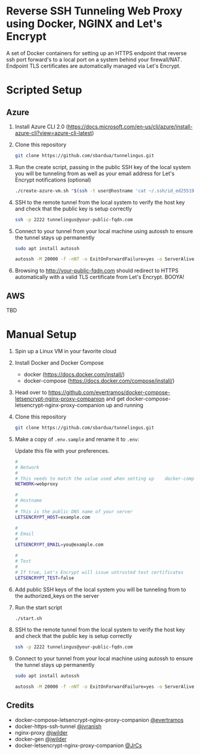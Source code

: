 # Reverse SSH Tunneling Web Proxy using Docker, NGINX and Let's Encrypt

A set of Docker containers for setting up an HTTPS endpoint that reverse ssh port forward's to a local port on a system behind your firewall/NAT.  Endpoint TLS certificates are automatically managed via Let's Encrypt.

# Scripted Setup

## Azure

1. Install Azure CLI 2.0 (https://docs.microsoft.com/en-us/cli/azure/install-azure-cli?view=azure-cli-latest)
    
2. Clone this repository

    ```bash
    git clone https://github.com/sbardua/tunnelingus.git
    ```

3. Run the create script, passing in the public SSH key of the local system you will be tunneling from as well as your email address for Let's Encrypt notifications (optional)

    ```bash
    ./create-azure-vm.sh "$(ssh -t user@hostname 'cat ~/.ssh/id_ed25519.pub')" 'you@example.com'
    ```

4. SSH to the remote tunnel from the local system to verify the host key and check that the public key is setup correctly

    ```bash
    ssh -p 2222 tunnelingus@your-public-fqdn.com
    ```

5. Connect to your tunnel from your local machine using autossh to ensure the tunnel stays up permanently

    ```bash
    sudo apt install autossh

    autossh -M 20000 -f -nNT -o ExitOnForwardFailure=yes -o ServerAliveInterval=30 -o ServerAliveCountMax=3 -o ConnectTimeout=5 -g -R 8080:localhost:80 -p 2222 tunnelingus@your-public-fqdn.com
    ```

6. Browsing to http://your-public-fqdn.com should redirect to HTTPS automatically with a valid TLS certificate from Let's Encrypt. BOOYA!

## AWS

TBD

# Manual Setup

1. Spin up a Linux VM in your favorite cloud

2. Install Docker and Docker Compose

    - docker (https://docs.docker.com/install/)
    - docker-compose (https://docs.docker.com/compose/install/)

3. Head over to https://github.com/evertramos/docker-compose-letsencrypt-nginx-proxy-companion and get docker-compose-letsencrypt-nginx-proxy-companion up and running

4. Clone this repository

    ```bash
    git clone https://github.com/sbardua/tunnelingus.git
    ```

5. Make a copy of `.env.sample` and rename it to `.env`:

    Update this file with your preferences.

    ```bash
    #
    # Network
    #
    # This needs to match the value used when setting up    docker-compose-letsencrypt-nginx-proxy-companion
    NETWORK=webproxy

    #
    # Hostname
    #
    # This is the public DNS name of your server
    LETSENCRYPT_HOST=example.com

    #
    # Email
    #
    LETSENCRYPT_EMAIL=you@example.com

    #
    # Test
    #
    # If true, Let's Encrypt will issue untrusted test certificates
    LETSENCRYPT_TEST=false
    ```

6. Add public SSH keys of the local system you will be tunneling from to the authorized_keys on the server

7. Run the start script

    ```bash
    ./start.sh
    ```

8. SSH to the remote tunnel from the local system to verify the host key and check that the public key is setup correctly

    ```bash
    ssh -p 2222 tunnelingus@your-public-fqdn.com
    ```

9. Connect to your tunnel from your local machine using autossh to ensure the tunnel stays up permanently

    ```bash
    sudo apt install autossh

    autossh -M 20000 -f -nNT -o ExitOnForwardFailure=yes -o ServerAliveInterval=30 -o ServerAliveCountMax=3 -o ConnectTimeout=5 -g -R 8080:localhost:80 -p 2222 tunnelingus@your-public-fqdn.com
    ```

## Credits

- docker-compose-letsencrypt-nginx-proxy-companion [@evertramos](https://github.com/evertramos/docker-compose-letsencrypt-nginx-proxy-companion)
- docker-https-ssh-tunnel [@jvranish](https://github.com/jvranish/docker-https-ssh-tunnel)
- nginx-proxy [@jwilder](https://github.com/jwilder/nginx-proxy)
- docker-gen [@jwilder](https://github.com/jwilder/docker-gen)
- docker-letsencrypt-nginx-proxy-companion [@JrCs](https://github.com/JrCs/docker-letsencrypt-nginx-proxy-companion)
